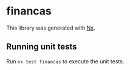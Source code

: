 # financas

This library was generated with [Nx](https://nx.dev).

## Running unit tests

Run `nx test financas` to execute the unit tests.
